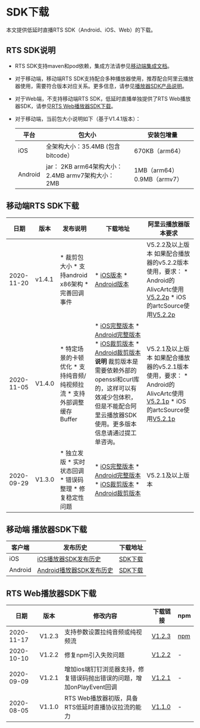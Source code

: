 SDK下载 
==========================

本文提供低延时直播RTS SDK（Android、iOS、Web）的下载。

RTS SDK说明 
------------------------------

* RTS SDK支持maven和pod依赖，集成方法请参见[移动端集成文档](/cn.zh-CN/低延时直播/移动端集成文档.md)。

  

* 对于移动端，移动端RTS SDK支持配合多种播放器使用，推荐配合阿里云播放器使用，需要符合版本对应关系。更多信息，请参见[播放器SDK产品说明](https://help.aliyun.com/document_detail/125579.html)。

  

* 对于Web端，不支持移动端RTS SDK，低延时直播单独提供了RTS Web播放器SDK，请参见[RTS Web播放器SDK下载](#section-mgw-9so-1zb)。

  

* 对于移动端，当前包大小说明如下（基于V1.4.1版本）：

  

  |   平台    |                                    包大小                                     |                  安装包增量                  |
  |---------|----------------------------------------------------------------------------|-----------------------------------------|
  | iOS     | 全架构大小：35.4MB (包含bitcode）                                                   | 670KB（arm64）                            |
  | Android | jar：  2KB arm64架构大小： 2.4MB armv7架构大小：  2MB | 1MB（arm64） 0.9MB（armv7） |

  

  




移动端RTS SDK下载 
---------------------------------



|     日期     |   版本   |                                                                                              发布说明                                                                                               |                                                                                                                                                                                                                                                                                                                                                                                                                             下载地址                                                                                                                                                                                                                                                                                                                                                                                                                             |                                                                                                                                                                                                                        阿里云播放器版本要求                                                                                                                                                                                                                        |
|------------|--------|-------------------------------------------------------------------------------------------------------------------------------------------------------------------------------------------------|--------------------------------------------------------------------------------------------------------------------------------------------------------------------------------------------------------------------------------------------------------------------------------------------------------------------------------------------------------------------------------------------------------------------------------------------------------------------------------------------------------------------------------------------------------------------------------------------------------------------------------------------------------------------------------------------------------------------------------------------------------------------------------------------------------------------------------------------------------------|----------------------------------------------------------------------------------------------------------------------------------------------------------------------------------------------------------------------------------------------------------------------------------------------------------------------------------------------------------------------------------------------------------------------------------------------------------|
| 2020-11-20 | v1.4.1 | * 裁剪包大小   * 支持android x86架构   * 完善回调事件                                      | * [iOS版本](https://alivc-demo-cms.alicdn.com/versionProduct/sourceCode/rts/1.4.1/iOS_rts_sdk_version1.4.1_date20.11.20.zip)   * [Android版本](https://alivc-demo-cms.alicdn.com/versionProduct/sourceCode/rts/1.4.1/android_rts_sdk_version1.4.1_date20.11.20.zip)                                                                                                                                                                                                                                                                                                                                                                                                                                                                           | V5.2.2及以上版本 如果配合播放器的v5.2.2版本使用，要求： * Android的AlivcArtc使用[V5.2.2p](https://alivc-demo-cms.alicdn.com/versionProduct/sourceCode/rts/1.4.1/AlivcArtc-5.2.2p.aar)   * iOS的artcSource使用[V5.2.2p](https://alivc-demo-cms.alicdn.com/versionProduct/sourceCode/rts/1.4.1/artcSource.framework-5.2.2p.zip)    |
| 2020-11-05 | V1.4.0 | * 特定场景的卡顿优化   * 支持纯音频/纯视频拉流   * 支持外部调整缓存Buffer                              | * [iOS完整版本](https://alivc-demo-cms.alicdn.com/versionProduct/sourceCode/rts/1.4.0/iOS_rts_sdk_version1.4.0_data11.05.zip)   * [Android完整版本]( https://alivc-demo-cms.alicdn.com/versionProduct/sourceCode/rts/1.4.0/Android_rts_sdk_version1.4.0_data11.05.zip)   * [iOS裁剪版本](https://alivc-demo-cms.alicdn.com/versionProduct/sourceCode/rts/1.4.0/iOS_rts_sdk_version1.4.0_extsslcurl_data11.05.zip)   * [Android裁剪版本](https://alivc-demo-cms.alicdn.com/versionProduct/sourceCode/rts/1.4.0/Android_rts_sdk_version1.4.0_extsslcurl_data11.05.zip)    **说明** 裁剪版本是需要依赖外部的openssl和curl库的，这样可以有效减少包体积，但是不能配合阿里云播放器SDK使用。更多版本信息请通过提工单咨询。 | V5.2.1及以上版本 如果配合播放器的v5.2.1版本使用，要求： * Android的AlivcArtc使用[V5.2.1p](https://alivc-demo-cms.alicdn.com/versionProduct/sourceCode/rts/1.4.0/AlivcArtc-5.2.1p.aar)   * iOS的artcSource使用[V5.2.1p](https://alivc-demo-cms.alicdn.com/versionProduct/sourceCode/rts/1.4.0/artcSource-5.2.1p.framework.zip)    |
| 2020-09-29 | V1.3.0 | * 独立发版   * 实时状态回调   * 错误码整理   * 修复稳定性问题    | * [iOS完整版本](https://alivc-demo-cms.alicdn.com/versionProduct/sourceCode/rts/1.3.0/iOS_rts_sdk_version1.3.0_data9.29.zip)   * [Android完整版本](https://alivc-demo-cms.alicdn.com/versionProduct/sourceCode/rts/1.3.0/Android_rts_sdk_version1.3.0_data9.29.zip)   * [iOS裁剪版本](https://alivc-demo-cms.alicdn.com/versionProduct/sourceCode/rts/1.3.0/iOS_rts_sdk_version1.3.0_extsslcurl_data10.14.zip)   * [Android裁剪版本](https://alivc-demo-cms.alicdn.com/versionProduct/sourceCode/rts/1.3.0/Android_rts_sdk_version1.3.0_extsslcurl_data10.14.zip)                                                                                       | V5.2.1及以上版本                                                                                                                                                                                                                                                                                                                                                                                                                                              |



移动端 播放器SDK下载 
---------------------------------



|   客户端   |                                       发布历史                                       |                       下载地址                        |
|---------|----------------------------------------------------------------------------------|---------------------------------------------------|
| iOS     | [iOS播放器SDK发布历史](/cn.zh-CN/SDK下载/播放器SDK发布历史/iOS播放器SDK.md)         | [SDK下载](/cn.zh-CN/SDK下载/SDK下载.md) |
| Android | [Android播放器SDK发布历史](/cn.zh-CN/SDK下载/播放器SDK发布历史/Android播放器SDK.md) | [SDK下载](/cn.zh-CN/SDK下载/SDK下载.md) |



RTS Web播放器SDK下载 
------------------------------------



|     日期     |   版本   |                    修改内容                    |                                          下载链接                                          |                                 npm                                 |
|------------|--------|--------------------------------------------|----------------------------------------------------------------------------------------|---------------------------------------------------------------------|
| 2020-11-17 | V1.2.3 | 支持参数设置拉纯音频或纯视频流                            | [V1.2.3](https://g.alicdn.com/AliRTC/H5RTSSdk/1.2.3/aliyun-rts-sdk.js) | [npm](https://www.npmjs.com/package/aliyun-rts-sdk) |
| 2020-10-10 | V1.2.2 | 修复npm引入失败问题                                | [V1.2.2](https://g.alicdn.com/AliRTC/H5RTSSdk/1.2.2/aliyun-rts-sdk.js) | -                                                                   |
| 2020-09-09 | V1.2.1 | 增加ios端钉钉浏览器支持，修复错误码抛出错误的问题，增加onPlayEvent回调 | [V1.2.1](https://g.alicdn.com/AliRTC/H5RTSSdk/1.2.1/aliyun-rts-sdk.js) | -                                                                   |
| 2020-08-05 | V1.1.0 | RTS Web播放器初版，具备RTS低延时直播协议拉流的能力             | [V1.1.0](https://g.alicdn.com/AliRTC/H5RTSSdk/1.1.0/aliyun-rts-sdk.js) | -                                                                   |


